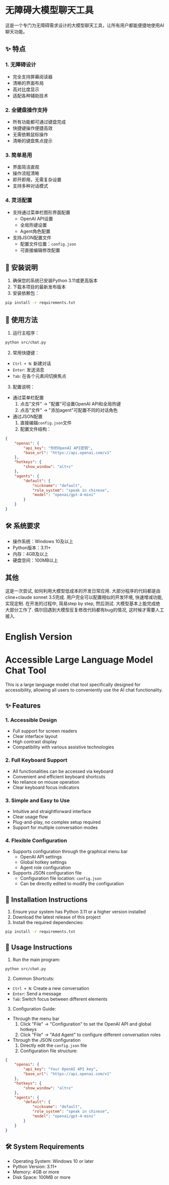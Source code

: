 # 无障碍大模型聊天工具

这是一个专门为无障碍需求设计的大模型聊天工具，让所有用户都能便捷地使用AI聊天功能。

## ✨ 特点

### 1. 无障碍设计
- 完全支持屏幕阅读器
- 清晰的界面布局
- 高对比度显示
- 适配各种辅助技术

### 2. 全键盘操作支持
- 所有功能都可通过键盘完成
- 快捷键操作便捷高效
- 无需依赖鼠标操作
- 清晰的键盘焦点提示

### 3. 简单易用
- 界面简洁直观
- 操作流程清晰
- 即开即用，无需复杂设置
- 支持多种对话模式

### 4. 灵活配置
- 支持通过菜单栏图形界面配置
  - OpenAI API设置
  - 全局热键设置
  - Agent角色配置
- 支持JSON配置文件
  - 配置文件位置：`config.json`
  - 可直接编辑修改配置

## 🚀 安装说明

1. 确保您的系统已安装Python 3.11或更高版本
2. 下载本项目的最新发布版本
3. 安装依赖包：
```bash
pip install -r requirements.txt
```

## 📖 使用方法

1. 运行主程序：
```bash
python src/chat.py
```

2. 常用快捷键：
- `Ctrl + N`: 新建对话
- `Enter`: 发送消息
- `Tab`: 在各个元素间切换焦点

3. 配置说明：
- 通过菜单栏配置
  1. 点击"文件" -> "配置"可设置OpenAI API和全局热键
  2. 点击"文件" -> "添加agent"可配置不同的对话角色
- 通过JSON配置
  1. 直接编辑`config.json`文件
  2. 配置文件结构：
```json
{
    "openai": {
        "api_key": "你的OpenAI API密钥",
        "base_url": "https://api.openai.com/v1"
    },
    "hotkeys": {
        "show_window": "alt+z"
    },
    "agents": {
        "default": {
            "nickname": "default",
            "role_system": "speak in chinese",
            "model": "openai/gpt-4-mini"
        }
    }
}
```

## 🛠️ 系统要求

- 操作系统：Windows 10及以上
- Python版本：3.11+
- 内存：4GB及以上
- 硬盘空间：100MB以上

## 其他

这是一次尝试, 如何利用大模型低成本的开发日常应用. 大部分程序的代码都是由cline+claude sonnet 3.5完成. 
用户完全可以配置相似的开发环境, 快速增减功能, 实现定制. 
在开发的过程中, 简易step by step, 然后测试. 大模型基本上能完成绝大部分工作了. 
偶尔回遇到大模型反复修改代码都有bug的情况, 这时候才需要人工接入.

# English Version

# Accessible Large Language Model Chat Tool

This is a large language model chat tool specifically designed for accessibility, allowing all users to conveniently use the AI chat functionality.

## ✨ Features

### 1. Accessible Design
- Full support for screen readers
- Clear interface layout
- High contrast display
- Compatibility with various assistive technologies

### 2. Full Keyboard Support
- All functionalities can be accessed via keyboard
- Convenient and efficient keyboard shortcuts
- No reliance on mouse operation
- Clear keyboard focus indicators

### 3. Simple and Easy to Use
- Intuitive and straightforward interface
- Clear usage flow
- Plug-and-play, no complex setup required
- Support for multiple conversation modes

### 4. Flexible Configuration
- Supports configuration through the graphical menu bar
  - OpenAI API settings
  - Global hotkey settings
  - Agent role configuration
- Supports JSON configuration file
  - Configuration file location: `config.json`
  - Can be directly edited to modify the configuration

## 🚀 Installation Instructions

1. Ensure your system has Python 3.11 or a higher version installed
2. Download the latest release of this project
3. Install the required dependencies:
```bash
pip install -r requirements.txt
```

## 📖 Usage Instructions

1. Run the main program:
```bash
python src/chat.py
```

2. Common Shortcuts:
- `Ctrl + N`: Create a new conversation
- `Enter`: Send a message
- `Tab`: Switch focus between different elements

3. Configuration Guide:
- Through the menu bar
  1. Click "File" -> "Configuration" to set the OpenAI API and global hotkeys
  2. Click "File" -> "Add Agent" to configure different conversation roles
- Through the JSON configuration
  1. Directly edit the `config.json` file
  2. Configuration file structure:
```json
{
    "openai": {
        "api_key": "Your OpenAI API key",
        "base_url": "https://api.openai.com/v1"
    },
    "hotkeys": {
        "show_window": "alt+z"
    },
    "agents": {
        "default": {
            "nickname": "default",
            "role_system": "speak in chinese",
            "model": "openai/gpt-4-mini"
        }
    }
}
```

## 🛠️ System Requirements

- Operating System: Windows 10 or later
- Python Version: 3.11+
- Memory: 4GB or more
- Disk Space: 100MB or more
